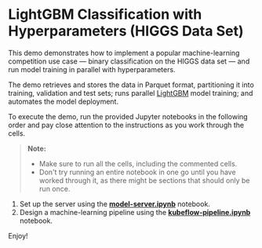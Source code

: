 # LightGBM Classification with Hyperparameters (HIGGS Data Set)

This demo demonstrates how to implement a popular machine-learning competition use case &mdash; binary classification on the HIGGS data set &mdash; and run model training in parallel with hyperparameters.

The demo retrieves and stores the data in Parquet format, partitioning it into training, validation and test sets; runs parallel [LightGBM](https://github.com/microsoft/LightGBM) model training; and automates the model deployment.

To execute the demo, run the provided Jupyter notebooks in the following order and pay close attention to the instructions as you work through the cells.

> **Note:** 
> - Make sure to run all the cells, including the commented cells.
> - Don't try running an entire notebook in one go until you have worked through it, as there might be sections that should only be run once.

1. Set up the server using the [**model-server.ipynb**](model-server.ipynb) notebook.
2. Design a machine-learning pipeline using the [**kubeflow-pipeline.ipynb**](kubeflow-pipeline.ipynb) notebook.

Enjoy!
